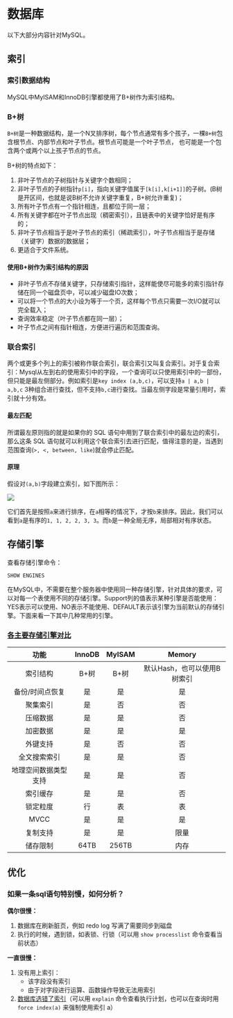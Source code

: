 # 数据库

以下大部分内容针对MySQL。

## 索引

### 索引数据结构

MySQL中MyISAM和InnoDB引擎都使用了B+树作为索引结构。

### B+树

`B+树`是一种数据结构，是一个N叉排序树，每个节点通常有多个孩子，一棵`B+树`包含根节点、内部节点和叶子节点。根节点可能是一个叶子节点， 也可能是一个包含两个或两个以上孩子节点的节点。

B+树的特点如下：

1. 非叶子节点的子树指针与关键字个数相同；
2. 非叶子节点的子树指针`p[i]`，指向关键字值属于`[k[i],k[i+1]]`的子树。(B树是开区间，也就是说B树不允许关键字重复，B+树允许重复)；
3. 所有叶子节点有一个指针相连，且都位于同一层；
4. 所有关键字都在叶子节点出现（稠密索引），且链表中的关键字恰好是有序的；
5. 非叶子节点相当于是叶子节点的索引（稀疏索引），叶子节点相当于是存储（关键字）数据的数据层；
6. 更适合于文件系统。

#### 使用B+树作为索引结构的原因

* 非叶子节点不存储关键字，只存储索引指针，这样能使尽可能多的索引指针存储在同一个磁盘页中，可以减少磁盘IO次数；
* 可以将一个节点的大小设为等于一个页，这样每个节点只需要一次I/O就可以完全载入；
* 查询效率稳定（叶子节点都在同一层）；
* 叶子节点之间有指针相连，方便进行遍历和范围查询。



### 联合索引

两个或更多个列上的索引被称作联合索引，联合索引又叫复合索引。对于复合索引：Mysql从左到右的使用索引中的字段，一个查询可以只使用索引中的一部份，但只能是最左侧部分。例如索引是`key index (a,b,c)`，可以支持`a | a,b | a,b,c` 3种组合进行查找，但不支持`b,c`进行查找。当最左侧字段是常量引用时，索引就十分有效。

#### 最左匹配

所谓最左原则指的就是如果你的 SQL 语句中用到了联合索引中的最左边的索引，那么这条 SQL 语句就可以利用这个联合索引去进行匹配，值得注意的是，当遇到范围查询(`>, <, between, like`)就会停止匹配。

#### 原理

假设对`(a,b)`字段建立索引，如下图所示：

![](https://images.yingwai.top/picgo/20210719225322.png)

它们首先是按照`a`来进行排序，在`a`相等的情况下，才按`b`来排序。因此，我们可以看到`a`是有序的`1, 1, 2, 2, 3, 3`。而`b`是一种全局无序，局部相对有序状态。



## 存储引擎

查看存储引擎命令：

```mysql
SHOW ENGINES
```

在MySQL中，不需要在整个服务器中使用同一种存储引擎，针对具体的要求，可以对每一个表使用不同的存储引擎。Support列的值表示某种引擎是否能使用：YES表示可以使用、NO表示不能使用、DEFAULT表示该引擎为当前默认的存储引擎。下面来看一下其中几种常用的引擎。

### [各主要存储引擎对比](https://www.cnblogs.com/pengpengdeyuan/p/15001739.html)

|         功能         | InnoDB | MyISAM |           Memory            |
| :------------------: | :----: | :----: | :-------------------------: |
|       索引结构       |  B+树  |  B+树  | 默认Hash，也可以使用B树索引 |
|   备份/时间点恢复    |   是   |   是   |             是              |
|       聚集索引       |   是   |   否   |             否              |
|       压缩数据       |   是   |   是   |             否              |
|       加密数据       |   是   |   是   |             是              |
|       外键支持       |   是   |   否   |             否              |
|     全文搜索索引     |   是   |   是   |             否              |
| 地理空间数据类型支持 |   是   |   是   |             否              |
|       索引缓存       |   是   |   是   |             否              |
|       锁定粒度       |   行   |   表   |             表              |
|         MVCC         |   是   |   是   |             是              |
|       复制支持       |   是   |   是   |            限量             |
|       储存限制       |  64TB  | 256TB  |            内存             |



## 优化

### 如果一条sql语句特别慢，如何分析？

**偶尔很慢：**

1. 数据库在刷新脏页，例如 redo log 写满了需要同步到磁盘
2. 执行的时候，遇到锁，如表锁、行锁（可以用 `show processlist` 命令查看当前状态）

**一直很慢：**

1. 没有用上索引：
   * 该字段没有索引
   * 由于对字段进行运算、函数操作导致无法用索引
2. [数据库选错了索引](https://www.cnblogs.com/kubidemanong/p/10734045.html)（可以用 `explain` 命令查看执行计划，也可以在查询时用 `force index(a)` 来强制使用索引 a）

